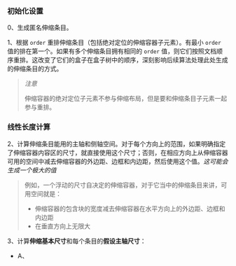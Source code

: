 ### 初始化设置

  0、生成匿名伸缩条目。

  1、根据 `order` 重排伸缩条目（包括绝对定位的伸缩容器子元素）。有最小 `order` 值的排在第一个。如果有多个伸缩条目拥有相同的 `order` 值，则它们按照文档顺序重排。这改变了它们的盒子在盒子树中的顺序，深刻影响后续算法处理此处生成的伸缩条目的方式。

  > *注意*
  >
  > 伸缩容器的绝对定位子元素不参与伸缩布局，但是要和伸缩条目子元素一起参与重排。

### 线性长度计算

  2、计算伸缩条目能用的主轴和侧轴空间。对于每个方向上的范围，如果明确指定了伸缩容器内容区的尺寸，就直接使用这个尺寸；否则，在相应方向上从伸缩容器可用的空间中减去伸缩容器的外边距、边框和内边距，然后使用这个值。*这可能会生成一个极大的值*

  > 例如，一个浮动的尺寸自决定的伸缩容器，对于它当中的伸缩条目来讲，可用空间就是：
  > * 伸缩容器的包含块的宽度减去伸缩容器在水平方向上的外边距、边框和内边距
  > * 在垂直方向上无限大

  3、计算**伸缩基本尺寸**和每个条目的**假设主轴尺寸**：

  - A、
